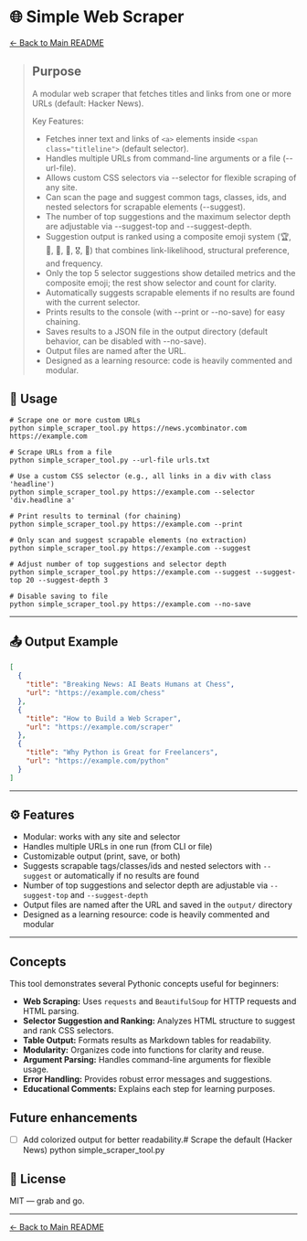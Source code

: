 # 🌐 Simple Web Scraper
[← Back to Main README](../README.md)

> ## Purpose
> A modular web scraper that fetches titles and links from one or more URLs (default: Hacker News).
>
> Key Features:
> - Fetches inner text and links of `<a>` elements inside `<span class="titleline">` (default selector).
> - Handles multiple URLs from command-line arguments or a file (--url-file).
> - Allows custom CSS selectors via --selector for flexible scraping of any site.
> - Can scan the page and suggest common tags, classes, ids, and nested selectors for scrapable elements (--suggest).
> - The number of top suggestions and the maximum selector depth are adjustable via --suggest-top and --suggest-depth.
> - Suggestion output is ranked using a composite emoji system (🏆, 🥇, 🥈, 🥉, 🎖️, 🔸) that combines link-likelihood, structural preference, and frequency.
> - Only the top 5 selector suggestions show detailed metrics and the composite emoji; the rest show selector and count for clarity.
> - Automatically suggests scrapable elements if no results are found with the current selector.
> - Prints results to the console (with --print or --no-save) for easy chaining.
> - Saves results to a JSON file in the output directory (default behavior, can be disabled with --no-save).
> - Output files are named after the URL.
> - Designed as a learning resource: code is heavily commented and modular.

## 🚀 Usage
```
# Scrape one or more custom URLs
python simple_scraper_tool.py https://news.ycombinator.com https://example.com

# Scrape URLs from a file
python simple_scraper_tool.py --url-file urls.txt

# Use a custom CSS selector (e.g., all links in a div with class 'headline')
python simple_scraper_tool.py https://example.com --selector 'div.headline a'

# Print results to terminal (for chaining)
python simple_scraper_tool.py https://example.com --print

# Only scan and suggest scrapable elements (no extraction)
python simple_scraper_tool.py https://example.com --suggest

# Adjust number of top suggestions and selector depth
python simple_scraper_tool.py https://example.com --suggest --suggest-top 20 --suggest-depth 3

# Disable saving to file
python simple_scraper_tool.py https://example.com --no-save
```

---

## 📤 Output Example

```json
[
  {
    "title": "Breaking News: AI Beats Humans at Chess",
    "url": "https://example.com/chess"
  },
  {
    "title": "How to Build a Web Scraper",
    "url": "https://example.com/scraper"
  },
  {
    "title": "Why Python is Great for Freelancers",
    "url": "https://example.com/python"
  }
]
```

---

## ⚙️ Features
- Modular: works with any site and selector
- Handles multiple URLs in one run (from CLI or file)
- Customizable output (print, save, or both)
- Suggests scrapable tags/classes/ids and nested selectors with `--suggest` or automatically if no results are found
- Number of top suggestions and selector depth are adjustable via `--suggest-top` and `--suggest-depth`
- Output files are named after the URL and saved in the `output/` directory
- Designed as a learning resource: code is heavily commented and modular

---

## Concepts

This tool demonstrates several Pythonic concepts useful for beginners:

- **Web Scraping:** Uses `requests` and `BeautifulSoup` for HTTP requests and HTML parsing.
- **Selector Suggestion and Ranking:** Analyzes HTML structure to suggest and rank CSS selectors.
- **Table Output:** Formats results as Markdown tables for readability.
- **Modularity:** Organizes code into functions for clarity and reuse.
- **Argument Parsing:** Handles command-line arguments for flexible usage.
- **Error Handling:** Provides robust error messages and suggestions.
- **Educational Comments:** Explains each step for learning purposes.

## Future enhancements
  - [ ] Add colorized output for better readability.# Scrape the default (Hacker News)
python simple_scraper_tool.py

## 📜 License

MIT — grab and go.

---
[← Back to Main README](../README.md)